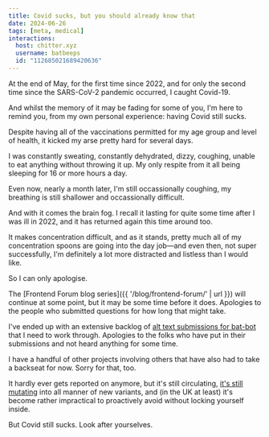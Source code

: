 ```yaml
---
title: Covid sucks, but you should already know that
date: 2024-06-26
tags: [meta, medical]
interactions:
  host: chitter.xyz
  username: batbeeps
  id: "112685021689420636"
---
```


At the end of May, for the first time since 2022, and for only the second time since the SARS-CoV-2 pandemic occurred, I caught Covid-19.

And whilst the memory of it may be fading for some of you, I'm here to remind you, from my own personal experience: having Covid still sucks.

Despite having all of the vaccinations permitted for my age group and level of health, it kicked my arse pretty hard for several days.

I was constantly sweating, constantly dehydrated, dizzy, coughing, unable to eat anything without throwing it up. My only respite from it all being sleeping for 16 or more hours a day.

Even now, nearly a month later, I'm still occassionally coughing, my breathing is still shallower and occassionally difficult.

And with it comes the brain fog. I recall it lasting for quite some time after I was ill in 2022, and it has returned again this time around too.

It makes concentration difficult, and as it stands, pretty much all of my concentration spoons are going into the day job—and even then, not super successfully, I'm definitely a lot more distracted and listless than I would like.

So I can only apologise.

The [Frontend Forum blog series]({{ '/blog/frontend-forum/' | url }}) will continue at some point, but it may be some time before it does. Apologies to the people who submitted questions for how long that might take.

I've ended up with an extensive backlog of [alt text submissions for bat-bot](https://github.com/querkmachine/bat-bot/issues) that I need to work through. Apologies to the folks who have put in their submissions and not heard anything for some time.

I have a handful of other projects involving others that have also had to take a backseat for now. Sorry for that, too.

It hardly ever gets reported on anymore, but it's still circulating, [it's still mutating](https://data.who.int/dashboards/covid19/variants) into all manner of new variants, and (in the UK at least) it's become rather impractical to proactively avoid without locking yourself inside.

But Covid still sucks. Look after yourselves.
